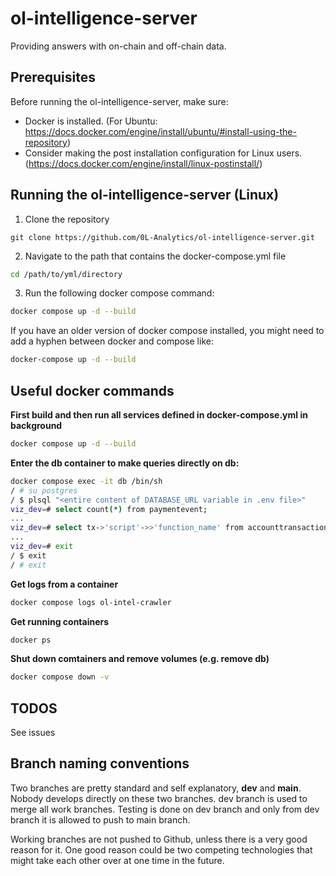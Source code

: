 # ol-intelligence-server
Providing answers with on-chain and off-chain data.

## Prerequisites
Before running the ol-intelligence-server, make sure:
- Docker is installed. (For Ubuntu: https://docs.docker.com/engine/install/ubuntu/#install-using-the-repository)
- Consider making the post installation configuration for Linux users. (https://docs.docker.com/engine/install/linux-postinstall/) 

## Running the ol-intelligence-server (Linux)
1. Clone the repository
```
git clone https://github.com/0L-Analytics/ol-intelligence-server.git
```
2. Navigate to the path that contains the docker-compose.yml file 
```bash
cd /path/to/yml/directory
```
3. Run the following docker compose command:
```sh
docker compose up -d --build
```

   If you have an older version of docker compose installed, you might need to add a hyphen between docker and compose like:

```sh
docker-compose up -d --build
```

## Useful docker commands
**First build and then run all services defined in docker-compose.yml in background**
```bash
docker compose up -d --build
```
**Enter the db container to make queries directly on db:**
```bash
docker compose exec -it db /bin/sh
/ # su postgres
/ $ plsql "<entire content of DATABASE_URL variable in .env file>"
viz_dev=# select count(*) from paymentevent;
...
viz_dev=# select tx->'script'->>'function_name' from accounttransaction where address <> 'C906F67F626683B77145D1F20C1A753B';
...
viz_dev=# exit
/ $ exit
/ # exit
```

**Get logs from a container**
```bash
docker compose logs ol-intel-crawler
```
**Get running containers**
```bash
docker ps
```

**Shut down comtainers and remove volumes (e.g. remove db)**
```bash
docker compose down -v
```

## TODOS
See issues

## Branch naming conventions
Two branches are pretty standard and self explanatory, **dev** and **main**. Nobody develops directly on these two branches. dev branch is used to merge all work branches. Testing is done on dev branch and only from dev branch it is allowed to push to main branch.

Working branches are not pushed to Github, unless there is a very good reason for it. One good reason could be two competing technologies that might take each other over at one time in the future.
